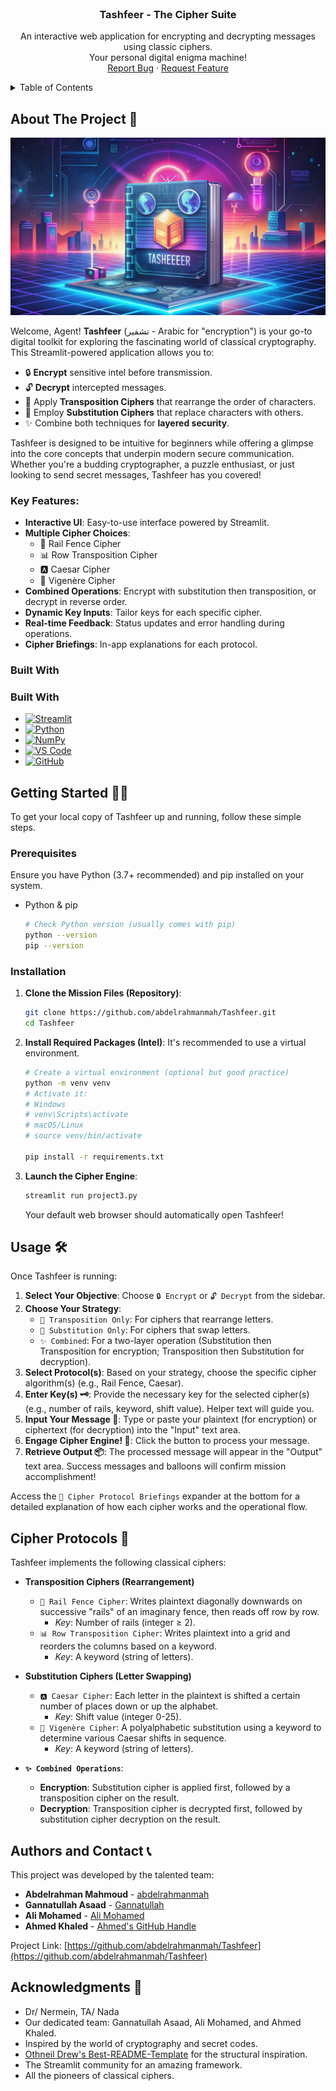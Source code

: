 <br />
<div align="center">
  <a href="https://github.com/abdelrahmanmah/Tashfeer">
  </a>

  <h3 align="center">Tashfeer - The Cipher Suite</h3>

  <p align="center">
    An interactive web application for encrypting and decrypting messages using classic ciphers.
    <br />
    Your personal digital enigma machine!
    <br />
    <a href="https://github.com/abdelrahmanmah/Tashfeer/issues">Report Bug</a>
    ·
    <a href="https://github.com/abdelrahmanmah/Tashfeer/issues">Request Feature</a>
  </p>
</div>

<!-- TABLE OF CONTENTS -->
<details>
  <summary>Table of Contents</summary>
  <ol>
    <li>
      <a href="#about-the-project">About The Project</a>
      <ul>
        <li><a href="#built-with">Built With</a></li>
      </ul>
    </li>
    <li>
      <a href="#getting-started">Getting Started</a>
      <ul>
        <li><a href="#prerequisites">Prerequisites</a></li>
        <li><a href="#installation">Installation</a></li>
      </ul>
    </li>
    <li><a href="#usage">Usage</a></li>
    <li><a href="#cipher-protocols">Cipher Protocols</a></li>
    <li><a href="#roadmap">Roadmap</a></li>
    <li><a href="#contributing">Contributing</a></li>
    <li><a href="#license">License</a></li>
    <li><a href="#authors-and-contact">Authors and Contact</a></li>
    <li><a href="#acknowledgments">Acknowledgments</a></li>
  </ol>
</details>

<!-- ABOUT THE PROJECT -->
## About The Project 🚀

![Tashfeer cover](./image2.png) <!-- TODO: Add a screenshot URL or path e.g. images/screenshot.png -->
<!-- If you deploy it, you can replace the GitHub link with the live URL -->

Welcome, Agent! **Tashfeer** (تشفير - Arabic for "encryption") is your go-to digital toolkit for exploring the fascinating world of classical cryptography. This Streamlit-powered application allows you to:

*   🔒 **Encrypt** sensitive intel before transmission.
*   🔓 **Decrypt** intercepted messages.
*   🔀 Apply **Transposition Ciphers** that rearrange the order of characters.
*   🔄 Employ **Substitution Ciphers** that replace characters with others.
*   ✨ Combine both techniques for **layered security**.

Tashfeer is designed to be intuitive for beginners while offering a glimpse into the core concepts that underpin modern secure communication. Whether you're a budding cryptographer, a puzzle enthusiast, or just looking to send secret messages, Tashfeer has you covered!

### Key Features:
*   **Interactive UI**: Easy-to-use interface powered by Streamlit.
*   **Multiple Cipher Choices**:
    *   🚧 Rail Fence Cipher
    *   📊 Row Transposition Cipher
    *   🅰️ Caesar Cipher
    *   🔑 Vigenère Cipher
*   **Combined Operations**: Encrypt with substitution then transposition, or decrypt in reverse order.
*   **Dynamic Key Inputs**: Tailor keys for each specific cipher.
*   **Real-time Feedback**: Status updates and error handling during operations.
*   **Cipher Briefings**: In-app explanations for each protocol.

### Built With

### Built With

* [![Streamlit][streamlit-badge]][streamlit-url]
* [![Python][python-badge]][python-url]
* [![NumPy][numpy-badge]][numpy-url]
* [![VS Code][vscode-badge]][vscode-url]
* [![GitHub][github-badge]][github-url]

[streamlit-badge]: https://img.shields.io/badge/Streamlit-FF4B4B?style=for-the-badge&logo=Streamlit&logoColor=white
[streamlit-url]: https://streamlit.io/
[python-badge]: https://img.shields.io/badge/Python-3776AB?style=for-the-badge&logo=python&logoColor=white
[python-url]: https://www.python.org/
[numpy-badge]: https://img.shields.io/badge/Numpy-013243?style=for-the-badge&logo=numpy&logoColor=white
[numpy-url]: https://numpy.org/
[vscode-badge]: https://img.shields.io/badge/VS_Code-007ACC?style=for-the-badge&logo=visual-studio-code&logoColor=white
[vscode-url]: https://code.visualstudio.com/
[github-badge]: https://img.shields.io/badge/GitHub-181717?style=for-the-badge&logo=github&logoColor=white
[github-url]: https://github.com/

<!-- GETTING STARTED -->
## Getting Started 🕵️‍♂️

To get your local copy of Tashfeer up and running, follow these simple steps.

### Prerequisites

Ensure you have Python (3.7+ recommended) and pip installed on your system.
*   Python & pip
    ```sh
    # Check Python version (usually comes with pip)
    python --version
    pip --version
    ```

### Installation

1.  **Clone the Mission Files (Repository)**:
    ```sh
    git clone https://github.com/abdelrahmanmah/Tashfeer.git
    cd Tashfeer
    ```
2.  **Install Required Packages (Intel)**:
    It's recommended to use a virtual environment.
    ```sh
    # Create a virtual environment (optional but good practice)
    python -m venv venv
    # Activate it:
    # Windows
    # venv\Scripts\activate
    # macOS/Linux
    # source venv/bin/activate

    pip install -r requirements.txt
    ```
3.  **Launch the Cipher Engine**:
    ```sh
    streamlit run project3.py
    ```
    Your default web browser should automatically open Tashfeer!

<!-- USAGE EXAMPLES -->
## Usage 🛠️

Once Tashfeer is running:

1.  **Select Your Objective**: Choose `🔒 Encrypt` or `🔓 Decrypt` from the sidebar.
2.  **Choose Your Strategy**:
    *   `🔀 Transposition Only`: For ciphers that rearrange letters.
    *   `🔄 Substitution Only`: For ciphers that swap letters.
    *   `✨ Combined`: For a two-layer operation (Substitution then Transposition for encryption; Transposition then Substitution for decryption).
3.  **Select Protocol(s)**: Based on your strategy, choose the specific cipher algorithm(s) (e.g., Rail Fence, Caesar).
4.  **Enter Key(s) 🗝️**: Provide the necessary key for the selected cipher(s) (e.g., number of rails, keyword, shift value). Helper text will guide you.
5.  **Input Your Message 📝**: Type or paste your plaintext (for encryption) or ciphertext (for decryption) into the "Input" text area.
6.  **Engage Cipher Engine! 🚀**: Click the button to process your message.
7.  **Retrieve Output 📦**: The processed message will appear in the "Output" text area. Success messages and balloons will confirm mission accomplishment!

Access the `📖 Cipher Protocol Briefings` expander at the bottom for a detailed explanation of how each cipher works and the operational flow.

<!-- TODO: You'll want to take a screenshot of your app and save it in an `images` folder in your repo, then update the [product-screenshot] link above. -->
<!-- Example: ![Tashfeer Interface Screenshot](images/screenshot.png) -->
<!-- If you can create a GIF, that's even better! -->

<!-- CIPHER PROTOCOLS -->
## Cipher Protocols 📜

Tashfeer implements the following classical ciphers:

*   **Transposition Ciphers (Rearrangement)**
    *   `🚧 Rail Fence Cipher`: Writes plaintext diagonally downwards on successive "rails" of an imaginary fence, then reads off row by row.
        *   *Key*: Number of rails (integer ≥ 2).
    *   `📊 Row Transposition Cipher`: Writes plaintext into a grid and reorders the columns based on a keyword.
        *   *Key*: A keyword (string of letters).

*   **Substitution Ciphers (Letter Swapping)**
    *   `🅰️ Caesar Cipher`: Each letter in the plaintext is shifted a certain number of places down or up the alphabet.
        *   *Key*: Shift value (integer 0-25).
    *   `🔑 Vigenère Cipher`: A polyalphabetic substitution using a keyword to determine various Caesar shifts in sequence.
        *   *Key*: A keyword (string of letters).

*   **`✨ Combined Operations`**:
    *   **Encryption**: Substitution cipher is applied first, followed by a transposition cipher on the result.
    *   **Decryption**: Transposition cipher is decrypted first, followed by substitution cipher decryption on the result.


<!-- AUTHORS AND CONTACT -->
## Authors and Contact 📞

This project was developed by the talented team:

*   **Abdelrahman Mahmoud** - [abdelrahmanmah](https://github.com/abdelrahmanmah)
*   **Gannatullah Asaad** - [Gannatullah](https://github.com/GannaAsaad) <!-- TODO: Add Gannatullah's GitHub handle if available -->
*   **Ali Mohamed** - [Ali Mohamed](https://github.com/AliiiMohamedAliii) <!-- TODO: Add Ali's GitHub handle if available -->
*   **Ahmed Khaled** - [Ahmed's GitHub Handle](https://github.com/Holako22) <!-- TODO: Add Ahmed's GitHub handle if available -->

Project Link: [https://github.com/abdelrahmanmah/Tashfeer](https://github.com/abdelrahmanmah/Tashfeer)

<!-- ACKNOWLEDGMENTS -->
## Acknowledgments 🙏

*   Dr/ Nermein, TA/ Nada
*   Our dedicated team: Gannatullah Asaad, Ali Mohamed, and Ahmed Khaled.
*   Inspired by the world of cryptography and secret codes.
*   [Othneil Drew's Best-README-Template](https://github.com/othneildrew/Best-README-Template) for the structural inspiration.
*   The Streamlit community for an amazing framework.
*   All the pioneers of classical ciphers.
